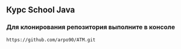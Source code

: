 ## Курс School Java


### Для клонирования репозитория выполните в консоле

```markdown
https://github.com/arpo90/ATM.git
```
